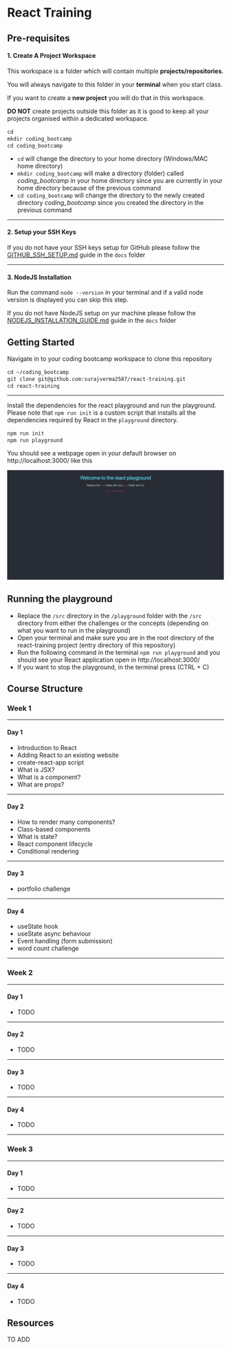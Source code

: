 # React Training

## Pre-requisites

#### 1. Create A Project Workspace

This workspace is a folder which will contain multiple **projects/repositories**.

You will always navigate to this folder in your **terminal** when you start class.

If you want to create a **new project** you will do that in this workspace.

**DO NOT** create projects outside this folder as it is good to keep all your projects organised within a dedicated workspace.

```
cd
mkdir coding_bootcamp
cd coding_bootcamp
```

- `cd` will change the directory to your home directory (Windows/MAC home directory)
- `mkdir coding_bootcamp` will make a directory (folder) called _coding_bootcamp_ in your home directory since you are currently in your home directory because of the previous command
- `cd coding_bootcamp` will change the directory to the newly created directory _coding_bootcamp_ since you created the directory in the previous command

---

#### 2. Setup your SSH Keys

If you do not have your SSH keys setup for GitHub please follow the [GITHUB_SSH_SETUP.md](./docs/GITHUB_SSH_SETUP.md) guide in the `docs` folder

---

#### 3. NodeJS Installation

Run the command `node --version` in your terminal and if a valid node version is displayed you can skip this step.

If you do not have NodeJS setup on yur machine please follow the [NODEJS_INSTALLATION_GUIDE.md](./docs/NODEJS_INSTALLATION_GUIDE.md) guide in the `docs` folder

## Getting Started

Navigate in to your coding bootcamp workspace to clone this repository

```
cd ~/coding_bootcamp
git clone git@github.com:surajverma2587/react-training.git
cd react-training
```

---

Install the dependencies for the react playground and run the playground. Please note that `npm run init` is a custom script that installs all the dependencies required by React in the `playground` directory.

```
npm run init
npm run playground
```

You should see a webpage open in your default browser on http://localhost:3000/ like this

![playground](./react-playground.png)

## Running the playground

- Replace the `/src` directory in the `/playground` folder with the `/src` directory from either the challenges or the concepts (depending on what you want to run in the playground)
- Open your terminal and make sure you are in the root directory of the react-training project (entry directory of this repository)
- Run the following command in the terminal `npm run playground` and you should see your React application open in http://localhost:3000/
- If you want to stop the playground, in the terminal press (CTRL + C)

## Course Structure

### Week 1

---

#### Day 1

- Introduction to React
- Adding React to an existing website
- create-react-app script
- What is JSX?
- What is a component?
- What are props?

---

#### Day 2

- How to render many components?
- Class-based components
- What is state?
- React component lifecycle
- Conditional rendering

---

#### Day 3

- portfolio challenge

---

#### Day 4

- useState hook
- useState async behaviour
- Event handling (form submission)
- word count challenge

---

### Week 2

---

#### Day 1

- TODO

---

#### Day 2

- TODO

---

#### Day 3

- TODO

---

#### Day 4

- TODO

---

### Week 3

---

#### Day 1

- TODO

---

#### Day 2

- TODO

---

#### Day 3

- TODO

---

#### Day 4

- TODO

## Resources

TO ADD
